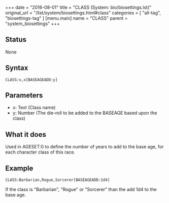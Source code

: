 +++
date = "2016-08-01"
title = "CLASS (System: bio/biosettings.lst)"
original_url = "/list/system/biosettings.html#class"
categories = [ "all-tag", "biosettings-tag" ]
[menu.main]
    name = "CLASS"
    parent = "system_biosettings"
+++

## Status

None

## Syntax

`CLASS:x,x[BASEAGEADD:y]`

## Parameters

-   x: Text (Class name)
-   y: Number (The die-roll to be added to the BASEAGE
    based upon the class)



What it does
------------

Used in AGESET:0 to define the number of years to add to the base age,
for each character class of this race.

Example
-------

`CLASS:Barbarian,Rogue,Sorcerer[BASEAGEADD:1d4]`

If the class is "Barbarian", "Rogue" or "Sorcerer" than the add 1d4 to
the base age.

